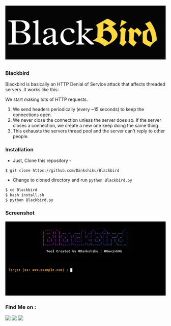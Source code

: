 <p align="center">
  <img src="./images/logo.png">
</p>

##
<h3>Blackbird</h3>
Blackbird is basically an HTTP Denial of Service attack that affects threaded servers. It works like this:

We start making lots of HTTP requests.
1. We send headers periodically (every ~15 seconds) to keep the connections open.
2. We never close the connection unless the server does so. If the server closes a connection, we create a new one keep doing the same thing.
3. This exhausts the servers thread pool and the server can't reply to other people.

### Installation 
- Just, Clone this repository -
```
$ git clone https://github.com/Dankshiku/Blackbird
```

- Change to cloned directory and run `python Blackbird.py` 
```
$ cd Blackbird
$ bash install.sh
$ python Blackbird.py
```
### Screenshot

<p>
  <img src="./images/1.png">
</p>

### Find Me on :
<p align="left">
  <a href="https://github.com/Dankshiku" target="_blank"><img src="https://img.shields.io/badge/Github-Dankshiku-green?style=for-the-badge&logo=github"></a>
  <a href="https://www.instagram.com/Dankshiku" target="_blank"><img src="https://img.shields.io/badge/IG-%40Dankshiku-red?style=for-the-badge&logo=instagram"></a>
  <a href="https://m.me/Dankshiku" target="_blank"><img src="https://img.shields.io/badge/Chat-Messenger-blue?style=for-the-badge&logo=messenger"></a>
</p>

